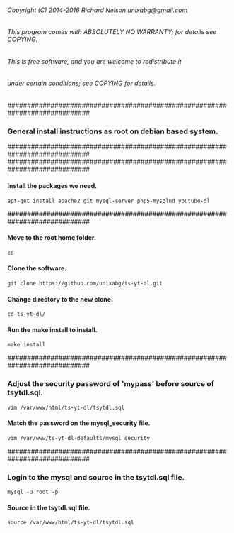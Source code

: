 ###### Copyright (C) 2014-2016 Richard Nelson <unixabg@gmail.com>
######
###### This program comes with ABSOLUTELY NO WARRANTY; for details see COPYING.
###### This is free software, and you are welcome to redistribute it
###### under certain conditions; see COPYING for details.

#############################################################################
### General install instructions as root on debian based system.
#############################################################################
#############################################################################
#### Install the packages we need.
`apt-get install apache2 git mysql-server php5-mysqlnd youtube-dl`

#############################################################################
#### Move to the root home folder.
`cd`

#### Clone the software.
`git clone https://github.com/unixabg/ts-yt-dl.git`

#### Change directory to the new clone.
`cd ts-yt-dl/`

#### Run the make install to install.
`make install`

#############################################################################
### Adjust the security password of 'mypass' before source of tsytdl.sql.
`vim /var/www/html/ts-yt-dl/tsytdl.sql`

#### Match the password on the mysql_security file.
`vim /var/www/ts-yt-dl-defaults/mysql_security`

#############################################################################
### Login to the mysql and source in the tsytdl.sql file.
`mysql -u root -p`

#### Source in the tsytdl.sql file.
`source /var/www/html/ts-yt-dl/tsytdl.sql`
